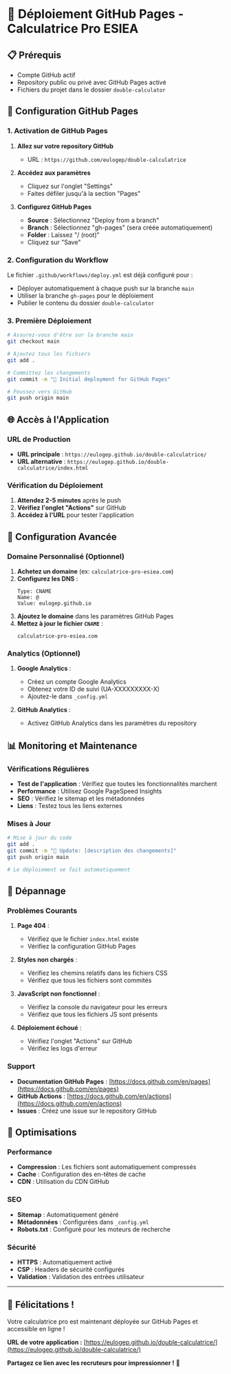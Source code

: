 # 🚀 Déploiement GitHub Pages - Calculatrice Pro ESIEA

## 📋 Prérequis

- Compte GitHub actif
- Repository public ou privé avec GitHub Pages activé
- Fichiers du projet dans le dossier `double-calculator`

## 🎯 Configuration GitHub Pages

### 1. Activation de GitHub Pages

1. **Allez sur votre repository GitHub**
   - URL : `https://github.com/eulogep/double-calculatrice`

2. **Accédez aux paramètres**
   - Cliquez sur l'onglet "Settings"
   - Faites défiler jusqu'à la section "Pages"

3. **Configurez GitHub Pages**
   - **Source** : Sélectionnez "Deploy from a branch"
   - **Branch** : Sélectionnez "gh-pages" (sera créée automatiquement)
   - **Folder** : Laissez "/ (root)"
   - Cliquez sur "Save"

### 2. Configuration du Workflow

Le fichier `.github/workflows/deploy.yml` est déjà configuré pour :
- Déployer automatiquement à chaque push sur la branche `main`
- Utiliser la branche `gh-pages` pour le déploiement
- Publier le contenu du dossier `double-calculator`

### 3. Première Déploiement

```bash
# Assurez-vous d'être sur la branche main
git checkout main

# Ajoutez tous les fichiers
git add .

# Committez les changements
git commit -m "🚀 Initial deployment for GitHub Pages"

# Poussez vers GitHub
git push origin main
```

## 🌐 Accès à l'Application

### URL de Production
- **URL principale** : `https://eulogep.github.io/double-calculatrice/`
- **URL alternative** : `https://eulogep.github.io/double-calculatrice/index.html`

### Vérification du Déploiement

1. **Attendez 2-5 minutes** après le push
2. **Vérifiez l'onglet "Actions"** sur GitHub
3. **Accédez à l'URL** pour tester l'application

## 🔧 Configuration Avancée

### Domaine Personnalisé (Optionnel)

1. **Achetez un domaine** (ex: `calculatrice-pro-esiea.com`)
2. **Configurez les DNS** :
   ```
   Type: CNAME
   Name: @
   Value: eulogep.github.io
   ```
3. **Ajoutez le domaine** dans les paramètres GitHub Pages
4. **Mettez à jour le fichier `CNAME`** :
   ```
   calculatrice-pro-esiea.com
   ```

### Analytics (Optionnel)

1. **Google Analytics** :
   - Créez un compte Google Analytics
   - Obtenez votre ID de suivi (UA-XXXXXXXXX-X)
   - Ajoutez-le dans `_config.yml`

2. **GitHub Analytics** :
   - Activez GitHub Analytics dans les paramètres du repository

## 📊 Monitoring et Maintenance

### Vérifications Régulières

- **Test de l'application** : Vérifiez que toutes les fonctionnalités marchent
- **Performance** : Utilisez Google PageSpeed Insights
- **SEO** : Vérifiez le sitemap et les métadonnées
- **Liens** : Testez tous les liens externes

### Mises à Jour

```bash
# Mise à jour du code
git add .
git commit -m "🔧 Update: [description des changements]"
git push origin main

# Le déploiement se fait automatiquement
```

## 🐛 Dépannage

### Problèmes Courants

1. **Page 404** :
   - Vérifiez que le fichier `index.html` existe
   - Vérifiez la configuration GitHub Pages

2. **Styles non chargés** :
   - Vérifiez les chemins relatifs dans les fichiers CSS
   - Vérifiez que tous les fichiers sont commités

3. **JavaScript non fonctionnel** :
   - Vérifiez la console du navigateur pour les erreurs
   - Vérifiez que tous les fichiers JS sont présents

4. **Déploiement échoué** :
   - Vérifiez l'onglet "Actions" sur GitHub
   - Vérifiez les logs d'erreur

### Support

- **Documentation GitHub Pages** : [https://docs.github.com/en/pages](https://docs.github.com/en/pages)
- **GitHub Actions** : [https://docs.github.com/en/actions](https://docs.github.com/en/actions)
- **Issues** : Créez une issue sur le repository GitHub

## 🎯 Optimisations

### Performance

- **Compression** : Les fichiers sont automatiquement compressés
- **Cache** : Configuration des en-têtes de cache
- **CDN** : Utilisation du CDN GitHub

### SEO

- **Sitemap** : Automatiquement généré
- **Métadonnées** : Configurées dans `_config.yml`
- **Robots.txt** : Configuré pour les moteurs de recherche

### Sécurité

- **HTTPS** : Automatiquement activé
- **CSP** : Headers de sécurité configurés
- **Validation** : Validation des entrées utilisateur

---

## 🎉 Félicitations !

Votre calculatrice pro est maintenant déployée sur GitHub Pages et accessible en ligne ! 

**URL de votre application :** [https://eulogep.github.io/double-calculatrice/](https://eulogep.github.io/double-calculatrice/)

**Partagez ce lien avec les recruteurs pour impressionner !** 🚀
